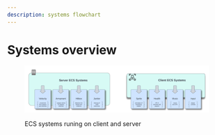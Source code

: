 ```yaml
---
description: systems flowchart
---
```


# Systems overview

<figure><img src=".gitbook/assets/ECS Systems overview.png" alt=""><figcaption><p>ECS systems runing on client and server</p></figcaption></figure>

